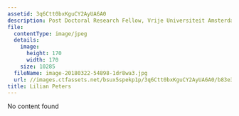 ```yaml
---
assetid: 3q6Ctt0bxKguCY2AyUA6A0
description: Post Doctoral Research Fellow, Vrije Universiteit Amsterdam
file:
  contentType: image/jpeg
  details:
    image:
      height: 170
      width: 170
    size: 10285
  fileName: image-20180322-54898-1dr8wa3.jpg
  url: //images.ctfassets.net/bsux5spekp1p/3q6Ctt0bxKguCY2AyUA6A0/b83e3ea8d79ca4d39367b43d79971917/image-20180322-54898-1dr8wa3.jpg
title: Lilian Peters
---
```

No content found